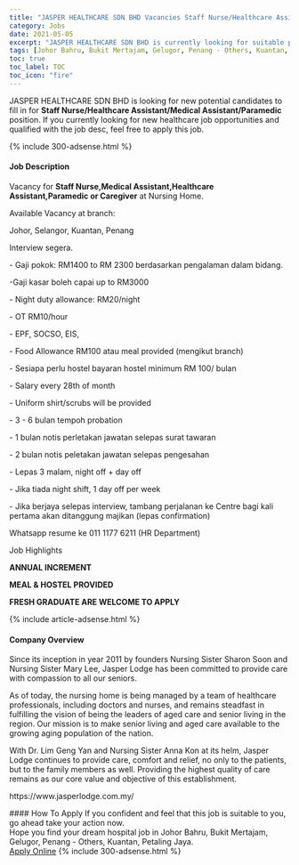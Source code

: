 ```yaml
---
title: "JASPER HEALTHCARE SDN BHD Vacancies Staff Nurse/Healthcare Assistant/Medical Assistant/Paramedic" 
category: Jobs 
date: 2021-05-05 
excerpt: "JASPER HEALTHCARE SDN BHD is currently looking for suitable person to fill in the Staff Nurse/Healthcare Assistant/Medical Assistant/Paramedic which positioned at Johor Bahru, Bukit Mertajam, Gelugor, Penang - Others, Kuantan, Petaling Jaya" 
tags: [Johor Bahru, Bukit Mertajam, Gelugor, Penang - Others, Kuantan, Petaling Jaya] 
toc: true 
toc_label: TOC 
toc_icon: "fire" 
--- 
```


<p>JASPER HEALTHCARE SDN BHD is looking for new potential candidates to fill in for <b>Staff Nurse/Healthcare Assistant/Medical Assistant/Paramedic</b> position. If you currently looking for new healthcare job opportunities and qualified with the job desc, feel free to apply this job.
</p>{% include 300-adsense.html %} 
<div><div><h4>Job Description</h4></div><div><div><span><div><p><span>Vacancy for </span><strong>Staff Nurse,Medical Assistant,Healthcare Assistant,Paramedic or Caregiver</strong><span> at Nursing Home.</span></p><p><span>Available Vacancy at branch:</span></p><p><span>Johor, Selangor, Kuantan, Penang</span></p><p><span>Interview segera.</span></p><p><span>- Gaji pokok: RM1400 to RM 2300 berdasarkan pengalaman dalam bidang.</span></p><p><span>-Gaji kasar boleh capai up to RM3000</span></p><p><span>- Night duty allowance: RM20/night</span></p><p><span>- OT RM10/hour</span></p><p><span>- EPF, SOCSO, EIS,</span></p><p><span>- Food Allowance RM100 atau meal provided (mengikut branch)</span></p><p><span>- Sesiapa perlu hostel bayaran hostel minimum RM 100/ bulan</span></p><p><span>- Salary every 28</span>th<span> of month</span></p><p><span>- Uniform shirt/scrubs will be provided</span></p><p><span>- 3 - 6 bulan tempoh probation</span></p><p><span>- 1 bulan notis perletakan jawatan selepas surat tawaran</span></p><p><span>- 2 bulan notis peletakan jawatan selepas pengesahan</span></p><p><span>- Lepas 3 malam, night off + day off</span></p><p><span>- Jika tiada night shift, 1 day off per week</span></p><p><span>- Jika berjaya selepas interview, tambang perjalanan ke Centre bagi kali pertama akan ditanggung majikan (lepas confirmation)</span></p><p><span>Whatsapp resume ke 011 1177 6211 (HR Department)</span></p><p><span>Job Highlights</span></p><p><strong>ANNUAL INCREMENT</strong></p><p><strong>MEAL &amp; HOSTEL PROVIDED</strong></p><p><strong>FRESH GRADUATE ARE WELCOME TO APPLY</strong></p></div></span></div></div></div> 
{% include article-adsense.html %} 
<div><div><h4>Company Overview</h4></div><div><div><span><div><p>Since its inception in year 2011 by founders Nursing Sister Sharon Soon and Nursing Sister Mary Lee, Jasper Lodge has been committed to provide care with compassion to all our seniors.</p><p>As of today, the nursing home is being managed by a team of healthcare professionals, including doctors and nurses, and remains steadfast in fulfilling the vision of being the leaders of aged care and senior living in the region. Our mission is to make senior living and aged care available to the growing aging population of the nation.</p><p>With Dr. Lim Geng Yan and Nursing Sister Anna Kon at its helm, Jasper Lodge continues to provide care, comfort and relief, no only to the patients, but to the family members as well. Providing the highest quality of care remains as our core value and objective of this establishment.</p><p>https://www.jasperlodge.com.my/</p></div></span></div></div></div> 
#### How To Apply 
If you confident and feel that this job is suitable to you, go ahead take your action now. <br/> 
Hope you find your dream hospital job in Johor Bahru, Bukit Mertajam, Gelugor, Penang - Others, Kuantan, Petaling Jaya. <br/> 
<a href="https://www.jobstreet.com.my/en/job/staff-nurse-healthcare-assistant-medical-assistant-paramedic-4557395?jobId=jobstreet-my-job-4557395" class="btn btn--warning" target="_blank" rel="nofollow noopenner">Apply Online</a> 
{% include 300-adsense.html %} 